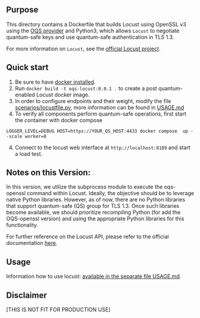 ## Purpose 
This directory contains a Dockerfile that builds Locust using OpenSSL v3 using the [OQS provider](https://github.com/open-quantum-safe/oqs-provider) and Python3, which allows `Locust` to negotiate quantum-safe keys and use quantum-safe authentication in TLS 1.3.

For more information on `Locust`, see the [official Locust project](https://github.com/locustio/locust).

## Quick start

1) Be sure to have [docker installed](https://docs.docker.com/install). 
2) Run `docker build -t oqs-locust:0.0.1 .` to create a post quantum-enabled Locust docker image.
3) In order to configure endpoints and their weight, modify the file [scenarios/locustfile.py](scenarios/locustfile.py), more information can be found in [USAGE.md](USAGE.md)
4) To verify all components perform quantum-safe operations, first start the container with docker compose 

```
LOGGER_LEVEL=DEBUG HOST=https://YOUR_QS_HOST:4433 docker compose  up --scale worker=8
```
4) Connect to the locust web interface at `http://localhost:8189` and start a load test.


## Notes on this Version:

In this version, we utilize the subprocess module to execute the oqs-openssl command within Locust. Ideally, the objective should be to leverage native Python libraries. However, as of now, there are no Python libraries that support quantum-safe (QS) group for TLS 1.3. Once such libraries become available, we should prioritize recompiling Python (for add the OQS-openssl version) and using the appropriate Python libraries for this functionality.

For further reference on the Locust API, please refer to the official documentation [here](https://docs.locust.io/en/stable/).

## Usage

Information how to use locust: [available in the separate file USAGE.md](USAGE.md).

## Disclaimer

[THIS IS NOT FIT FOR PRODUCTION USE]

